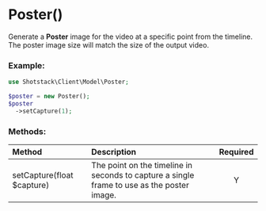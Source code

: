 # Poster()

Generate a **Poster** image for the video at a specific point from the timeline. The poster image size will match the size of the output video.

### Example:

```php
use Shotstack\Client\Model\Poster;

$poster = new Poster();
$poster
  ->setCapture(1);
```

### Methods:

Method | Description | Required
:--- | :--- | :---: 
setCapture(float $capture) | The point on the timeline in seconds to capture a single frame to use as the poster image. | Y